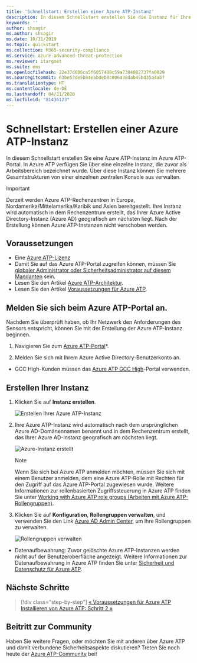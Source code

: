 ```yaml
---
title: 'Schnellstart: Erstellen einer Azure ATP-Instanz'
description: In diesem Schnellstart erstellen Sie die Instanz für Ihre Azure ATP-Bereitstellung. Dabei handelt es sich um den ersten Schritt für die Installation von Azure ATP.
keywords: ''
author: shsagir
ms.author: shsagir
ms.date: 10/31/2019
ms.topic: quickstart
ms.collection: M365-security-compliance
ms.service: azure-advanced-threat-protection
ms.reviewer: itargoet
ms.suite: ems
ms.openlocfilehash: 22e37d606ca5f6057408c59a7384082737fa0029
ms.sourcegitcommit: 63be53de5b84eabdeb8c006438dab45bd35a4ab7
ms.translationtype: HT
ms.contentlocale: de-DE
ms.lasthandoff: 04/21/2020
ms.locfileid: "81436123"
---
```

# <a name="quickstart-create-your-azure-atp-instance"></a>Schnellstart: Erstellen einer Azure ATP-Instanz

In diesem Schnellstart erstellen Sie eine Azure ATP-Instanz im Azure ATP-Portal. In Azure ATP verfügen Sie über eine einzelne Instanz, die zuvor als Arbeitsbereich bezeichnet wurde. Über diese Instanz können Sie mehrere Gesamtstrukturen von einer einzelnen zentralen Konsole aus verwalten.

> [!IMPORTANT]
> Derzeit werden Azure ATP-Rechenzentren in Europa, Nordamerika/Mittelamerika/Karibik und Asien bereitgestellt. Ihre Instanz wird automatisch in dem Rechenzentrum erstellt, das Ihrer Azure Active Directory-Instanz (Azure AD) geografisch am nächsten liegt. Nach der Erstellung können Azure ATP-Instanzen nicht verschoben werden.

## <a name="prerequisites"></a>Voraussetzungen

- Eine [Azure ATP-Lizenz](atp-technical-faq.md#licensing-and-privacy)
- Damit Sie auf das Azure ATP-Portal zugreifen können, müssen Sie [globaler Administrator oder Sicherheitsadministrator auf diesem Mandanten](https://docs.microsoft.com/azure/active-directory/users-groups-roles/directory-assign-admin-roles#available-roles) sein.
- Lesen Sie den Artikel [Azure ATP-Architektur](atp-architecture.md).
- Lesen Sie den Artikel [Voraussetzungen für Azure ATP](atp-prerequisites.md). 

## <a name="sign-in-to-the-azure-atp-portal"></a>Melden Sie sich beim Azure ATP-Portal an.

Nachdem Sie überprüft haben, ob Ihr Netzwerk den Anforderungen des Sensors entspricht, können Sie mit der Erstellung der Azure ATP-Instanz beginnen.

1. Navigieren Sie zum [Azure ATP-Portal](https://portal.atp.azure.com)*.

2. Melden Sie sich mit Ihrem Azure Active Directory-Benutzerkonto an.

* GCC High-Kunden müssen das [Azure ATP GCC High](http://portal.atp.azure.us)-Portal verwenden.  

## <a name="create-your-instance"></a>Erstellen Ihrer Instanz

1. Klicken Sie auf **Instanz erstellen**. 

    ![Erstellen Ihrer Azure ATP-Instanz](media/create-instance.png)

2. Ihre Azure ATP-Instanz wird automatisch nach dem ursprünglichen Azure AD-Domänennamen benannt und in dem Rechenzentrum erstellt, das Ihrer Azure AD-Instanz geografisch am nächsten liegt. 

    ![Azure-Instanz erstellt](media/instance-created.png)

    > [!NOTE]
    > Wenn Sie sich bei Azure ATP anmelden möchten, müssen Sie sich mit einem Benutzer anmelden, dem eine Azure ATP-Rolle mit Rechten für den Zugriff auf das Azure ATP-Portal zugewiesen wurde. Weitere Informationen zur rollenbasierten Zugriffssteuerung in Azure ATP finden Sie unter [Working with Azure ATP role groups (Arbeiten mit Azure ATP-Rollengruppen)](atp-role-groups.md).
 
3. Klicken Sie auf **Konfiguration**, **Rollengruppen verwalten**, und verwenden Sie den Link [Azure AD Admin Center](https://docs.microsoft.com/azure/active-directory/active-directory-assign-admin-roles-azure-portal), um Ihre Rollengruppen zu verwalten.

    ![Rollengruppen verwalten](media/creation-manage-role-groups.png)

- Datenaufbewahrung: Zuvor gelöschte Azure ATP-Instanzen werden nicht auf der Benutzeroberfläche angezeigt. Weitere Informationen zur Datenaufbewahrung in Azure ATP finden Sie unter [Sicherheit und Datenschutz für Azure ATP](atp-privacy-compliance.md).

## <a name="next-steps"></a>Nächste Schritte

> [!div class="step-by-step"]
> [« Voraussetzungen für Azure ATP](atp-prerequisites.md)
> [Installieren von Azure ATP: Schritt 2 »](install-atp-step2.md)

## <a name="join-the-community"></a>Beitritt zur Community

Haben Sie weitere Fragen, oder möchten Sie mit anderen über Azure ATP und damit verbundene Sicherheitsaspekte diskutieren? Treten Sie noch heute der [Azure ATP-Community](https://aka.ms/azureatpcommunity) bei!

